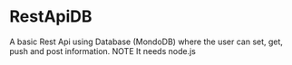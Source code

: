 # RestApiDB
A basic Rest Api using Database (MondoDB) where the user can set, get, push and post information. NOTE It needs node.js
